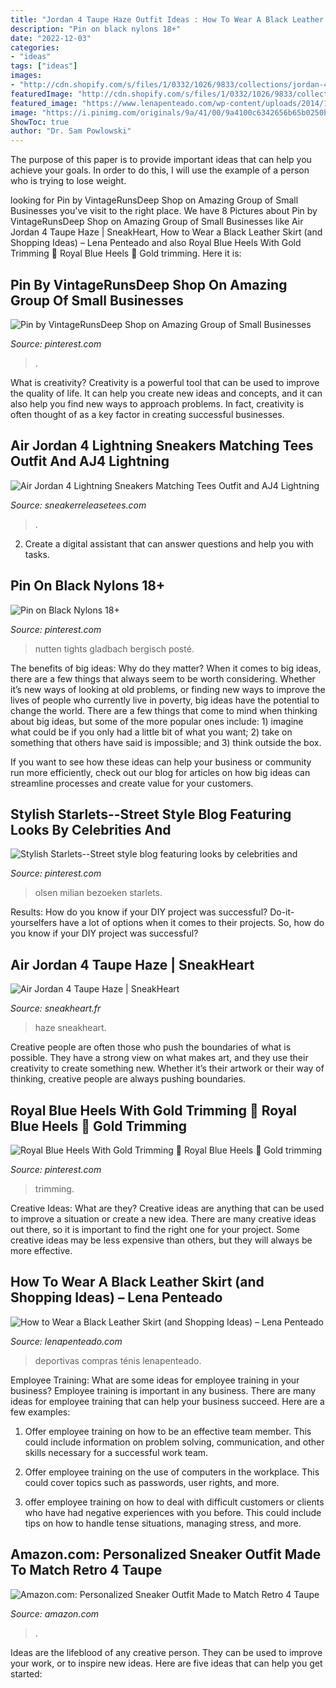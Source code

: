 ```yaml
---
title: "Jordan 4 Taupe Haze Outfit Ideas : How To Wear A Black Leather Skirt (and Shopping Ideas) – Lena Penteado"
description: "Pin on black nylons 18+"
date: "2022-12-03"
categories:
- "ideas"
tags: ["ideas"]
images:
- "http://cdn.shopify.com/s/files/1/0332/1026/9833/collections/jordan-4-lightning-sneaker-match-tee-collection_1200x1200.jpg?v=1627325473"
featuredImage: "http://cdn.shopify.com/s/files/1/0332/1026/9833/collections/jordan-4-lightning-sneaker-match-tee-collection_1200x1200.jpg?v=1627325473"
featured_image: "https://www.lenapenteado.com/wp-content/uploads/2014/12/how-to-wear-a-black-leather-skirt.jpg"
image: "https://i.pinimg.com/originals/9a/41/00/9a4100c6342656b65b0250b8dff50d7a.jpg"
ShowToc: true
author: "Dr. Sam Powlowski"
---
```



The purpose of this paper is to provide important ideas that can help you achieve your goals. In order to do this, I will use the example of a person who is trying to lose weight.

	

		
looking for Pin by VintageRunsDeep Shop on Amazing Group of Small Businesses you've visit to the right place. We have 8 Pictures about Pin by VintageRunsDeep Shop on Amazing Group of Small Businesses like Air Jordan 4 Taupe Haze | SneakHeart, How to Wear a Black Leather Skirt (and Shopping Ideas) – Lena Penteado and also Royal Blue Heels With Gold Trimming 🌟 Royal Blue Heels 🌟 Gold trimming. Here it is:
		
    
## Pin By VintageRunsDeep Shop On Amazing Group Of Small Businesses

<img loading=lazy src="https://i.pinimg.com/736x/73/95/c7/7395c7551bf05251c67f9549398d347c.jpg" onerror="this.onerror=null;this.src='https://tse2.mm.bing.net/th?id=OIP.nPyYuvJHrvNqswTOuBtwkwAAAA&amp;pid=15.1';" alt="Pin by VintageRunsDeep Shop on Amazing Group of Small Businesses">

_Source: pinterest.com_

>. 

	

What is creativity?
Creativity is a powerful tool that can be used to improve the quality of life. It can help you create new ideas and concepts, and it can also help you find new ways to approach problems. In fact, creativity is often thought of as a key factor in creating successful businesses.

    
## Air Jordan 4 Lightning Sneakers Matching Tees Outfit And AJ4 Lightning

<img loading=lazy src="http://cdn.shopify.com/s/files/1/0332/1026/9833/collections/jordan-4-lightning-sneaker-match-tee-collection_1200x1200.jpg?v=1627325473" onerror="this.onerror=null;this.src='https://tse3.mm.bing.net/th?id=OIP.93hlUFCf-ClYsxQcvZLvmQHaEG&amp;pid=15.1';" alt="Air Jordan 4 Lightning Sneakers Matching Tees Outfit and AJ4 Lightning">

_Source: sneakerreleasetees.com_

>. 

	

2. Create a digital assistant that can answer questions and help you with tasks.

    
## Pin On Black Nylons 18+

<img loading=lazy src="https://i.pinimg.com/736x/e2/4d/00/e24d008e303b518385d43230027ac796.jpg" onerror="this.onerror=null;this.src='https://tse2.mm.bing.net/th?id=OIP.wjaLb5yBWWn3dAO3V9ikJAHaLH&amp;pid=15.1';" alt="Pin on Black Nylons 18+">

_Source: pinterest.com_

>nutten tights gladbach bergisch posté. 

	

The benefits of big ideas: Why do they matter?
When it comes to big ideas, there are a few things that always seem to be worth considering. Whether it’s new ways of looking at old problems, or finding new ways to improve the lives of people who currently live in poverty, big ideas have the potential to change the world.
There are a few things that come to mind when thinking about big ideas, but some of the more popular ones include: 1) imagine what could be if you only had a little bit of what you want; 2) take on something that others have said is impossible; and 3) think outside the box.

If you want to see how these ideas can help your business or community run more efficiently, check out our blog for articles on how big ideas can streamline processes and create value for your customers.

    
## Stylish Starlets--Street Style Blog Featuring Looks By Celebrities And

<img loading=lazy src="https://i.pinimg.com/736x/1f/ec/b0/1fecb0005697ffec3b82df342a65afb1--the-olsen-christina-milian.jpg" onerror="this.onerror=null;this.src='https://tse2.mm.bing.net/th?id=OIP.jBo7Y2IbYtAHzKBAj6VT2AHaK5&amp;pid=15.1';" alt="Stylish Starlets--Street style blog featuring looks by celebrities and">

_Source: pinterest.com_

>olsen milian bezoeken starlets. 

	

Results: How do you know if your DIY project was successful?
Do-it-yourselfers have a lot of options when it comes to their projects. So, how do you know if your DIY project was successful?

    
## Air Jordan 4 Taupe Haze | SneakHeart

<img loading=lazy src="https://sneakheart.fr/wp-content/uploads/2021/01/air-jordan-4-taupe-haze-DB0732-200-1-1000x1250.jpg" onerror="this.onerror=null;this.src='https://tse3.mm.bing.net/th?id=OIP.o2HLAJFMT5qgfOSo-CEKZwHaJQ&amp;pid=15.1';" alt="Air Jordan 4 Taupe Haze | SneakHeart">

_Source: sneakheart.fr_

>haze sneakheart. 

	

Creative people are often those who push the boundaries of what is possible. They have a strong view on what makes art, and they use their creativity to create something new. Whether it’s their artwork or their way of thinking, creative people are always pushing boundaries.

    
## Royal Blue Heels With Gold Trimming 🌟 Royal Blue Heels 🌟 Gold Trimming

<img loading=lazy src="https://i.pinimg.com/originals/9a/41/00/9a4100c6342656b65b0250b8dff50d7a.jpg" onerror="this.onerror=null;this.src='https://tse4.mm.bing.net/th?id=OIP.derFF57zujpQ79kDVbfpHQHaHa&amp;pid=15.1';" alt="Royal Blue Heels With Gold Trimming 🌟 Royal Blue Heels 🌟 Gold trimming">

_Source: pinterest.com_

>trimming. 

	

Creative Ideas: What are they?
Creative ideas are anything that can be used to improve a situation or create a new idea. There are many creative ideas out there, so it is important to find the right one for your project. Some creative ideas may be less expensive than others, but they will always be more effective.

    
## How To Wear A Black Leather Skirt (and Shopping Ideas) – Lena Penteado

<img loading=lazy src="https://www.lenapenteado.com/wp-content/uploads/2014/12/how-to-wear-a-black-leather-skirt.jpg" onerror="this.onerror=null;this.src='https://tse3.mm.bing.net/th?id=OIP.TkagPPgF5HfBZYXIJnzBbAHaLM&amp;pid=15.1';" alt="How to Wear a Black Leather Skirt (and Shopping Ideas) – Lena Penteado">

_Source: lenapenteado.com_

>deportivas compras ténis lenapenteado. 

	

Employee Training: What are some ideas for employee training in your business?
Employee training is important in any business. There are many ideas for employee training that can help your business succeed. Here are a few examples:
1. Offer employee training on how to be an effective team member. This could include information on problem solving, communication, and other skills necessary for a successful work team.

2. Offer employee training on the use of computers in the workplace. This could cover topics such as passwords, user rights, and more.

3. offer employee training on how to deal with difficult customers or clients who have had negative experiences with you before. This could include tips on how to handle tense situations, managing stress, and more.

    
## Amazon.com: Personalized Sneaker Outfit Made To Match Retro 4 Taupe

<img loading=lazy src="https://images-na.ssl-images-amazon.com/images/I/61f83daJ4-L._AC_UX385_.jpg" onerror="this.onerror=null;this.src='https://tse4.mm.bing.net/th?id=OIP.9yokKa7dSLu926DjaZYngAAAAA&amp;pid=15.1';" alt="Amazon.com: Personalized Sneaker Outfit Made to Match Retro 4 Taupe">

_Source: amazon.com_

>. 

	

Ideas are the lifeblood of any creative person. They can be used to improve your work, or to inspire new ideas. Here are five ideas that can help you get started: 

